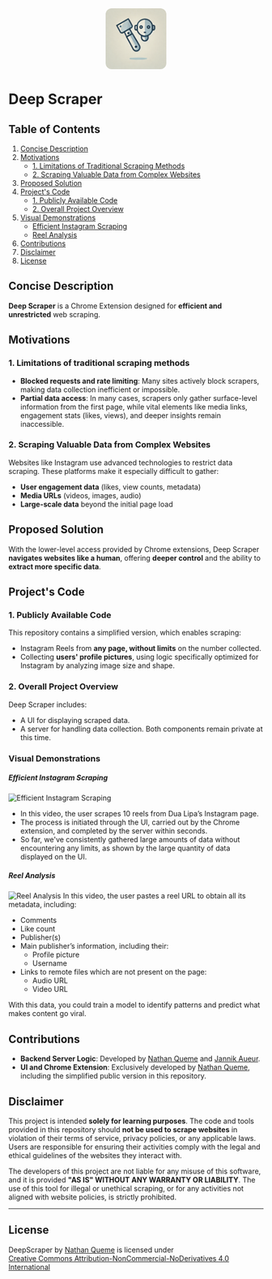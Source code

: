 
<div align="center">
  <img src="images/DeepSraperIcon.png" alt="Deep Sraper Ico" style="width:120px;height:120px;border-radius: 12px;"/>
</div>

# Deep Scraper

## Table of Contents
1. [Concise Description](#concise-description)
2. [Motivations](#motivations)
    - [1. Limitations of Traditional Scraping Methods](#1-limitations-of-traditional-scraping-methods)
    - [2. Scraping Valuable Data from Complex Websites](#2-scraping-valuable-data-from-complex-websites)
3. [Proposed Solution](#proposed-solution)
4. [Project's Code](#projects-code)
    - [1. Publicly Available Code](#1-publicly-available-code)
    - [2. Overall Project Overview](#2-overall-project-overview)
5. [Visual Demonstrations](#visual-demonstrations)
    - [Efficient Instagram Scraping](#efficient-instagram-scraping)
    - [Reel Analysis](#reel-analysis)
6. [Contributions](#contributions)
7. [Disclaimer](#disclaimer)
8. [License](#license)

## Concise Description
**Deep Scraper** is a Chrome Extension designed for **efficient and unrestricted** web scraping.

## Motivations

### 1. Limitations of traditional scraping methods
- **Blocked requests and rate limiting**: Many sites actively block scrapers, making data collection inefficient or impossible.
- **Partial data access**: In many cases, scrapers only gather surface-level information from the first page, while vital elements like media links, engagement stats (likes, views), and deeper insights remain inaccessible.

### 2. Scraping Valuable Data from Complex Websites
Websites like Instagram use advanced technologies to restrict data scraping. These platforms make it especially difficult to gather:
- **User engagement data** (likes, view counts, metadata)
- **Media URLs** (videos, images, audio)
- **Large-scale data** beyond the initial page load

## Proposed Solution
With the lower-level access provided by Chrome extensions, Deep Scraper **navigates websites like a human**, offering **deeper control** and the ability to **extract more specific data**.

## Project's Code

### 1. Publicly Available Code
This repository contains a simplified version, which enables scraping:
- Instagram Reels from **any page, without limits** on the number collected.
- Collecting **users' profile pictures**, using logic specifically optimized for Instagram by analyzing image size and shape.

### 2. Overall Project Overview
Deep Scraper includes:
- A UI for displaying scraped data.
- A server for handling data collection.
Both components remain private at this time.

### Visual Demonstrations

##### Efficient Instagram Scraping
![Efficient Instagram Scraping](images/demo/ReelCollection.gif)
- In this video, the user scrapes 10 reels from Dua Lipa’s Instagram page. 
- The process is initiated through the UI, carried out by the Chrome extension, and completed by the server within seconds. 
- So far, we've consistently gathered large amounts of data without encountering any limits, as shown by the large quantity of data displayed on the UI.

##### Reel Analysis
![Reel Analysis](images/demo/ReelAnalysis.gif)
In this video, the user pastes a reel URL to obtain all its metadata, including:
- Comments
- Like count
- Publisher(s)
- Main publisher’s information, including their: 
    - Profile picture
    - Username
- Links to remote files which are not present on the page:
    - Audio URL
    - Video URL

With this data, you could train a model to identify patterns and predict what makes content go viral.

## Contributions
- **Backend Server Logic**: Developed by [Nathan Queme](https://github.com/ntqme) and [Jannik Aueur](https://github.com/jannikauer).
- **UI and Chrome Extension**: Exclusively developed by [Nathan Queme](https://github.com/ntqme), including the simplified public version in this repository.

## Disclaimer
This project is intended **solely for learning purposes**. The code and tools provided in this repository should **not be used to scrape websites** in violation of their terms of service, privacy policies, or any applicable laws. Users are responsible for ensuring their activities comply with the legal and ethical guidelines of the websites they interact with.

The developers of this project are not liable for any misuse of this software, and it is provided **"AS IS" WITHOUT ANY WARRANTY OR LIABILITY**. The use of this tool for illegal or unethical scraping, or for any activities not aligned with website policies, is strictly prohibited.

---


## License
<p xmlns:cc="http://creativecommons.org/ns#" xmlns:dct="http://purl.org/dc/terms/"><span property="dct:title">DeepScraper</span> by <a rel="cc:attributionURL dct:creator" property="cc:attributionName" href="https://github.com/n-queme">Nathan Queme</a> is licensed under <a href="https://creativecommons.org/licenses/by-nc-nd/4.0/?ref=chooser-v1" target="_blank" rel="license noopener noreferrer" style="display:inline-block;">Creative Commons Attribution-NonCommercial-NoDerivatives 4.0 International<img style="height:22px!important;margin-left:3px;vertical-align:text-bottom;" src="https://mirrors.creativecommons.org/presskit/icons/cc.svg?ref=chooser-v1" alt=""><img style="height:22px!important;margin-left:3px;vertical-align:text-bottom;" src="https://mirrors.creativecommons.org/presskit/icons/by.svg?ref=chooser-v1" alt=""><img style="height:22px!important;margin-left:3px;vertical-align:text-bottom;" src="https://mirrors.creativecommons.org/presskit/icons/nc.svg?ref=chooser-v1" alt=""><img style="height:22px!important;margin-left:3px;vertical-align:text-bottom;" src="https://mirrors.creativecommons.org/presskit/icons/nd.svg?ref=chooser-v1" alt=""></a></p>
